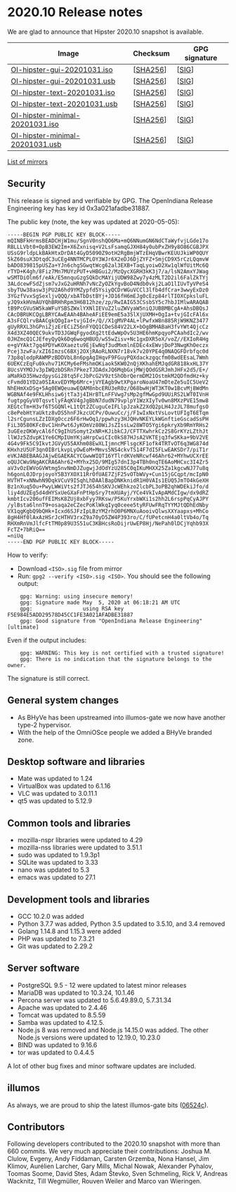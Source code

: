 <!--

The contents of this Documentation are subject to the Public Documentation License Version 1.01
(the "License"); you may only use this Documentation if you comply with the terms of this License.
A copy of the License is available at http://illumos.org/license/PDL.

The Original Documentation is _________________.

The Initial Writer of the Original Documentation is Alexander Pyhalov Copyright (C) 2020.
All Rights Reserved. (Initial Writer contact(s):________________[Insert hyperlink/alias]).

Contributor(s):   ____

Portions created by Andreas Wacknitz are Copyright (C) 2020.
All Rights Reserved. (Contributor contact(s):________________[Insert hyperlink/alias]).

-->

# 2020.10 Release notes

We are glad to announce that Hipster 2020.10 snapshot is available.

Image                |      Checksum     |   GPG signature
-------------------- | ----------------- | --------------------
[OI-hipster-gui-20201031.iso](http://dlc.openindiana.org/isos/hipster/20201031/OI-hipster-gui-20201031.iso) | \[[SHA256](http://dlc.openindiana.org/isos/hipster/20201031/OI-hipster-gui-20201031.iso.sha256sum)\] | \[[SIG](http://dlc.openindiana.org/isos/hipster/20201031/OI-hipster-gui-20201031.iso.sig)\]
[OI-hipster-gui-20201031.usb](http://dlc.openindiana.org/isos/hipster/20201031/OI-hipster-gui-20201031.usb) | \[[SHA256](http://dlc.openindiana.org/isos/hipster/20201031/OI-hipster-gui-20201031.usb.sha256sum)\] | \[[SIG](http://dlc.openindiana.org/isos/hipster/20201031/OI-hipster-gui-20201031.usb.sig)\]
[OI-hipster-text-20201031.iso](http://dlc.openindiana.org/isos/hipster/20201031/OI-hipster-text-20201031.iso) | \[[SHA256](http://dlc.openindiana.org/isos/hipster/20201031/OI-hipster-text-20201031.iso.sha256sum)\] | \[[SIG](http://dlc.openindiana.org/isos/hipster/20201031/OI-hipster-text-20201031.iso.sig)\]
[OI-hipster-text-20201031.usb](http://dlc.openindiana.org/isos/hipster/20201031/OI-hipster-text-20201031.usb) | \[[SHA256](http://dlc.openindiana.org/isos/hipster/20201031/OI-hipster-text-20201031.usb.sha256sum)\] | \[[SIG](http://dlc.openindiana.org/isos/hipster/20201031/OI-hipster-text-20201031.usb.sig)\]
[OI-hipster-minimal-20201031.iso](http://dlc.openindiana.org/isos/hipster/20201031/OI-hipster-minimal-20201031.iso) | \[[SHA256](http://dlc.openindiana.org/isos/hipster/20201031/OI-hipster-minimal-20201031.iso.sha256sum)\] | \[[SIG](http://dlc.openindiana.org/isos/hipster/20201031/OI-hipster-minimal-20201031.iso.sig)\]
[OI-hipster-minimal-20201031.usb](http://dlc.openindiana.org/isos/hipster/20201031/OI-hipster-minimal-20201031.usb) | \[[SHA256](http://dlc.openindiana.org/isos/hipster/20201031/OI-hipster-minimal-20201031.usb.sha256sum)\] | \[[SIG](http://dlc.openindiana.org/isos/hipster/20201031/OI-hipster-minimal-20201031.usb.sig)\]

[List of mirrors](../handbook/openindiana-download-mirrors.md)

## Security

This release is signed and verifiable by GPG. The OpenIndiana Release Engineering key has key id 0x3a021afadbe31887.

The public key (note, the key was updated at 2020-05-05):

```
-----BEGIN PGP PUBLIC KEY BLOCK-----
mQINBFkHrmsBEADCHjW1mu/SgnV0nshQO6Ma+mQ6NNumGN6NdCTaWyfvjLGde17o
RBLLLVbt0+OpB3EW2Im+X6Zxnisq+V2LsFsamqGJXH84y0ubPxZH9y8O86CGBJPX
USsG9rldpLkBAkHtxDrDAt4GyD5090Z9otH2RgBmjWTzEHqVBwrKEUUJkiWP0QUY
5kZ60suX3DtqdC3uCEg4NNTMCPLOY3WJr6X2eDJ6DjZYFZ+SmjCD9X5rCzLQqmvW
bADO839815pUSZa+YJn6chgSGwqtWcg62al3EXB+TaqLyoiwO2Xw1qlWfUitMc6Q
rTYD+K4gh/8Fiz7Mn7MUYzPUT+vHBGui2/MzQycXGRH3kK3j7/a/lsN2AmxYJWag
wSMTDiOlm6f/eAk/E5mnquGzgSQkDcMAYijUDW98Zwy7y4zMLT2D2il6FalZkTYj
3ALdcewFSdZjsm7vJxG2uHRNh7vNcZyOZkYgvBoD4Ndb0vkj2LaO1lIUvTyVPeS4
sbyTUw38asw3jPU2A6hd9YMZypfd5YsiyQCDrWGuVCCl3lfb4dfCra+3wwyExDz0
3YGzfVvxSgSexljvQQQ/xbATbDstBYj+JD16fH6mEJg0cEzp84rlTIOXCpksluFL
yJQ9xkHVmAUYQhBRHhRpm3H6B12hze/zp/RwIAIG53CSsbSY5c7hbJIMlwARAQAB
tB9PcGVuSW5kaWFuYSBSZWxlYXNlIEVuZ2luZWVyaW5niQJUBBMBCgA+AhsDBQsJ
CAcDBRUKCQgLBRYCAwEAAh4BAheAFiEE9emE5a3SlXjUXMH+OgIa+tvjGIcFAl6x
A3sFCQlrvBAACgkQOgIa+tvjGId+/Q//X1gMVP4AL+lPwfxW8n885RjW9KNZ3477
gUyRRXL3hGPniZjzErECiZ56nFYQQ1CDeS84V22LX+bOgBMHABaH3fvYWt4QjcCz
X4d3XZ40QEC9ukvTD3JGWqFgyodXg2ttEdwWpOv5U3HE6hmKpqyoPCAahdIc2/wv
0JHZmcQ1CJEfeyQyQk6Dq6woqHBUO/wS5wZisv+Nc1gxDXR5oX/voZ//EXIoR4Hg
e+gVYAkt7gq4PDYwKOXaeztu9EjEwNqf3udMxmlnEDEc4xEWvjDoP3NwgKhOeczx
Pcej3zwFa/xZI6ImzsC6BXj2OXjRAoRLNXN7r18vk7v20YPE4q0NAQGFDrbfqc0d
73p8qlodpRAWMPzBDDVbL8n6pgAgIHqvF9FGuyPQXdackzgqcfm08wdEEsaL7Wmh
6UEKCzEqFu0kvhv71KCMy6eFMshmOKiaok5KW02nQjXKhahEMJqdGR818kxHL37Y
8UcsVYMOJv3pIWQzbDSRn7PkezTJDAdxJQ6MqbGxjMWjQOdGSRJmhJHFx2d5/E+/
aMaRkD35HwzdpysGi28tq5FcJbPcG2V9ztShObrQermDM21OstmkM2QDfmdHz+ky
cFvmd01YD2a0SIAxvEDYMp6Mrc+jVYEAgb9wtXPgaroNoaU47mDteZe5uIC5UeV2
NhEHmXxDSg+5Ag0EWQeuawEQAM8nbcERU3eR0z/O68bwHjWT3KT0w1BcvMj8WdMn
WGBNAf4e9FKLHhsiw6jtTa3j4IHrBTLnFFVwg7sMp2gfMwGpd9UUiRS2LWT0IVnH
fugtpgGyV0TqsvtlyFAqKV4gJgBbN7dudN79vplpY1WzXIyTv0wn8MXzPVE15mw8
XEGtcTm+H3vf6TSGQNl+L1tQt2ZCuguCeIFLlpJzakZ2XdQ2pLH4JzJL78mufgsO
c8ePebHtYaUktz8vDS5hnFJkzcUCPv/OuwuCc/j/F1wIxNxtVsLovtUFIgT6ETqm
l2srCgunsLZzIDXgOccz6F6rHwOq1/ppwhzy3HJQHvNKEYLkWGnftieGscadSsPH
FiL30580KFcBvC1HnPwt6JyKOmVz80WiJsZIssLw28WTO5Ygi6pkryXb9RmYRHs2
3uGEezOKWycAl6fC9gIhUSomyt2xNR+KJibkCJ/CFTTXwhrkCz2S8GrKYzLZthJt
llWJz5ZdvpK1Ye6CMpIUmYKjaHrpCwiCIc0kS87HJsA2VKTEjq3fwSKka+9bV2VE
4G4v9Fk5C9IkvtJGVyU55AXhm08EwXLIjmncMFlsgcKF1ofk4TRTvOT6q3WG874d
KHxhzU5UF3qnOIBrLkvpLyOwEoM+Mmvs5NS4ckvTS14F7dI5FLwEAKSDr7/piT1r
eVKJABEBAAGJAjwEGAEKACYCGwwWIQT16YTlrdKVeNRcwf46Ahr62+MYhwUCXrEE
oQUJCWu9NgAKCRA6Ahr62+MYhx25D/9MIg57dnI3p4TBh0nqTE6AoMHCxc3I4Zr5
aV3vOzEWVoGVWtmg5nvNmDJZugwjJdOdYzU285C0qIKuMHXX25Za1kgcwNJ77u8q
h6gonL0JDrpjoyoY5B3YXOX11RrOfUAE7ZjF25vOTbWVy+Cun15jGCqpt/mcIpN0
HVTHT+xNNwhN9DqkVCuV9ISqhLhDAAlBapDNKknidR1H0VAIs1EUQ5JmTO4kGeXH
Bz1nXuq5Ou+PwyLWWiVts2fJTJ654hSKVJcWEhkzo2lcbPL3oPB2qhWDEkiJfo/d
liy4dUZEg5d4dHYSxUeGXaFnPtHpSry7tmXUAyj/YCe4VkIvApAMdCIgw/dx9dRZ
kmbtIcv206ufFEIMsK8ZUj8xbFyy7RKsw/P5KuYrxbWXi1s2hh2L6rspPqCyAJPY
/ylBsta6lnnT9+osaqa2eCZecPoKlWkqIyq0ceee5tyRFUwFRqTYYMJtQDhEdNby
VX1qgKgbQ9bQHk+Icxd6SJFzIpLBzYM2rhO0P6MNXuAooivQlwsXXYaapxs+MhCo
8gH4Hf0lAxAzHSrJcHTHV3rxZ9a70yD5ZW4P393ro/C/fUPetcnH4a0ltVb4o/Tq
RHXmRnVmJlfcFtTM0p89U3S51uC3KBHcsRoDijrUwEP8Hj/NePah0lDCjYqhb93X
FcTZ+7bRiQ==
=niUq
-----END PGP PUBLIC KEY BLOCK-----
```

How to verify:

* Download `<ISO>.sig` file from mirror
* Run: `gpg2 --verify <ISO>.sig <ISO>`. You should see the following output:

```
    gpg: Warning: using insecure memory!
    gpg: Signature made May  5, 2020 at 06:18:21 AM UTC
    gpg:                using RSA key F5E984E5ADD29578D45CC1FE3A021AFADBE31887
    gpg: Good signature from "OpenIndiana Release Engineering" [ultimate]
```

  Even if the output includes:

```
    gpg: WARNING: This key is not certified with a trusted signature!
    gpg: There is no indication that the signature belongs to the owner.
```

  The signature is still correct.

## General system changes

* As BHyVe has been upstreamed into illumos-gate we now have another type-2 hypervisor.
* With the help of the OmniOSce people we added a BHyVe branded zone.


## Desktop software and libraries

* Mate was updated to 1.24
* VirtualBox was updated to 6.1.16
* VLC was updated to 3.0.11.1
* qt5 was updated to 5.12.9

## Common tools and libraries

* mozilla-nspr libraries were updated to 4.29
* mozilla-nss libraries were updated to 3.51.1
* sudo was updated to 1.9.3p1
* SQLite was updated to 3.33
* nano was updated to 5.3
* emacs was updated to 27.1

## Development tools and libraries

* GCC 10.2.0 was added
* Python 3.7.7 was added, Python 3.5 updated to 3.5.10, and 3.4 removed
* Golang 1.14.8 and 1.15.3 were added
* PHP was updated to 7.3.21
* Git was updated to 2.29.2

## Server software

* PostgreSQL 9.5 - 12 were updated to latest minor releases
* MariaDB was updated to 10.3.24, 10.1.46
* Percona server was updated to 5.6.49.89.0, 5.7.31.34
* Apache was updated to 2.4.46
* Tomcat was updated to 8.5.59
* Samba was updated to 4.12.5.
* Node.js 8 was removed and Node.js 14.15.0 was added. The other Node.js versions were updated to 12.19.0, 10.23.0
* BIND was updated to 9.16.6
* tor was updated to 0.4.4.5

A lot of other bug fixes and minor software updates are included.

## illumos

As always, we are proud to ship the latest illumos-gate bits ([06524c](https://github.com/illumos/illumos-gate/commit/06524cf4e4f6c18e557fb244d42a8e47dba3b1b6)).

## Contributors

Following developers contributed to the 2020.10 snapshot with more than 660 commits.
We very much appreciate their contributions: Joshua M. Clulow, Evgeny, Andy Fiddaman, Carsten Grzemba, Nona Hansel, Jim Klimov, Aurélien Larcher, Gary Mills, Michal Nowak, Alexander Pyhalov, Toomas Soome, David Stes, Adam Števko, Sven Schmeling, Rick V, Andreas Wacknitz, Till Wegmüller, Rouven Weiler and Marco van Wieringen.
